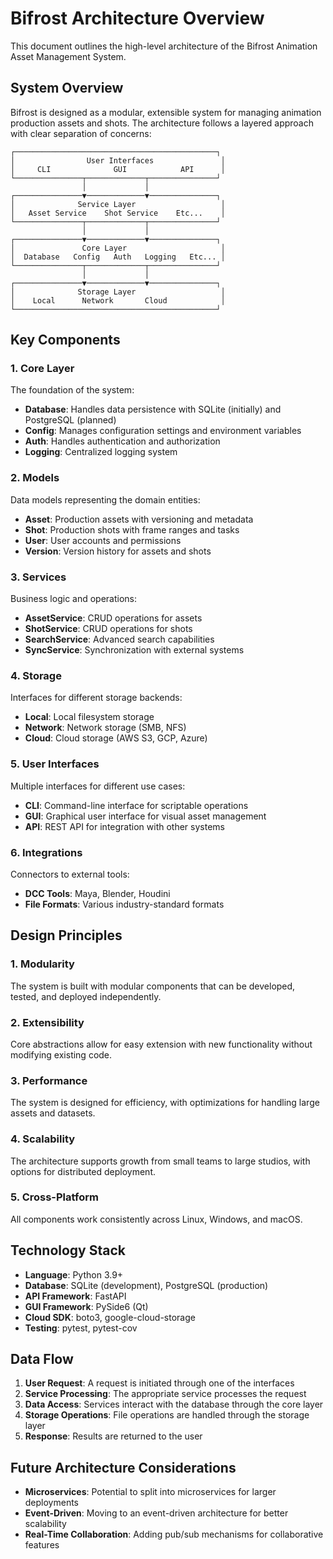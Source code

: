 # Bifrost Architecture Overview

This document outlines the high-level architecture of the Bifrost Animation Asset Management System.

## System Overview

Bifrost is designed as a modular, extensible system for managing animation production assets and shots. The architecture follows a layered approach with clear separation of concerns:

```
┌─────────────────────────────────────────────┐
│                User Interfaces               │
│     CLI              GUI            API      │
└───────────────┬─────────────┬───────────────┘
                │             │
┌───────────────▼─────────────▼───────────────┐
│              Service Layer                   │
│   Asset Service    Shot Service    Etc...    │
└───────────────┬─────────────┬───────────────┘
                │             │
┌───────────────▼─────────────▼───────────────┐
│               Core Layer                     │
│  Database   Config   Auth   Logging   Etc... │
└───────────────┬─────────────┬───────────────┘
                │             │
┌───────────────▼─────────────▼───────────────┐
│              Storage Layer                   │
│    Local      Network       Cloud            │
└─────────────────────────────────────────────┘
```

## Key Components

### 1. Core Layer

The foundation of the system:

- **Database**: Handles data persistence with SQLite (initially) and PostgreSQL (planned)
- **Config**: Manages configuration settings and environment variables
- **Auth**: Handles authentication and authorization
- **Logging**: Centralized logging system

### 2. Models

Data models representing the domain entities:

- **Asset**: Production assets with versioning and metadata
- **Shot**: Production shots with frame ranges and tasks
- **User**: User accounts and permissions
- **Version**: Version history for assets and shots

### 3. Services

Business logic and operations:

- **AssetService**: CRUD operations for assets
- **ShotService**: CRUD operations for shots
- **SearchService**: Advanced search capabilities
- **SyncService**: Synchronization with external systems

### 4. Storage

Interfaces for different storage backends:

- **Local**: Local filesystem storage
- **Network**: Network storage (SMB, NFS)
- **Cloud**: Cloud storage (AWS S3, GCP, Azure)

### 5. User Interfaces

Multiple interfaces for different use cases:

- **CLI**: Command-line interface for scriptable operations
- **GUI**: Graphical user interface for visual asset management
- **API**: REST API for integration with other systems

### 6. Integrations

Connectors to external tools:

- **DCC Tools**: Maya, Blender, Houdini
- **File Formats**: Various industry-standard formats

## Design Principles

### 1. Modularity

The system is built with modular components that can be developed, tested, and deployed independently.

### 2. Extensibility

Core abstractions allow for easy extension with new functionality without modifying existing code.

### 3. Performance

The system is designed for efficiency, with optimizations for handling large assets and datasets.

### 4. Scalability

The architecture supports growth from small teams to large studios, with options for distributed deployment.

### 5. Cross-Platform

All components work consistently across Linux, Windows, and macOS.

## Technology Stack

- **Language**: Python 3.9+
- **Database**: SQLite (development), PostgreSQL (production)
- **API Framework**: FastAPI
- **GUI Framework**: PySide6 (Qt)
- **Cloud SDK**: boto3, google-cloud-storage
- **Testing**: pytest, pytest-cov

## Data Flow

1. **User Request**: A request is initiated through one of the interfaces
2. **Service Processing**: The appropriate service processes the request
3. **Data Access**: Services interact with the database through the core layer
4. **Storage Operations**: File operations are handled through the storage layer
5. **Response**: Results are returned to the user

## Future Architecture Considerations

- **Microservices**: Potential to split into microservices for larger deployments
- **Event-Driven**: Moving to an event-driven architecture for better scalability
- **Real-Time Collaboration**: Adding pub/sub mechanisms for collaborative features
